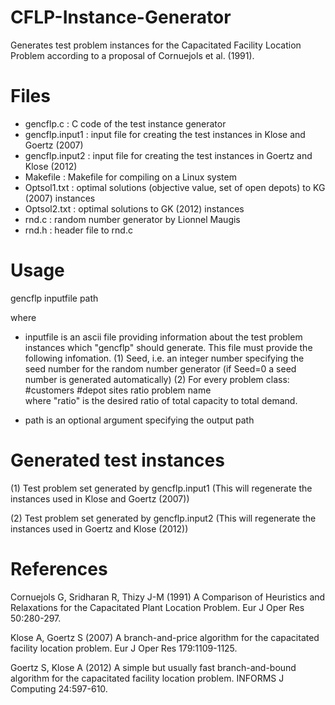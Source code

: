 # CFLP-Instance-Generator
Generates test problem instances for the Capacitated Facility Location Problem according to a proposal of Cornuejols et al. (1991).

# Files
- gencflp.c : C code of the test instance generator
- gencflp.input1 : input file for creating the test instances in Klose and Goertz (2007)
- gencflp.input2 : input file for creating the test instances in Goertz and Klose (2012)
- Makefile : Makefile for compiling on a Linux system
- Optsol1.txt : optimal solutions (objective value, set of open depots) to KG (2007) instances
- Optsol2.txt :	optimal solutions to GK (2012) instances
- rnd.c : random number generator by Lionnel Maugis
- rnd.h	: header file to rnd.c

# Usage
gencflp inputfile path
         
where
- inputfile is an ascii file providing information about the test problem instances which "gencflp" should generate.
  This file must provide the following infomation.
  (1) Seed, i.e. an integer number specifying the seed number for the random number generator (if Seed=0 a seed number
      is generated automatically)
  (2) For every problem class:
        #customers  #depot sites  ratio  problem name             
      where "ratio" is the desired ratio of total capacity to total demand.
  
- path is an optional argument specifying the output path          
          
# Generated test instances
(1) Test problem set generated by gencflp.input1 
    (This will regenerate the instances  used in Klose and Goertz (2007))

(2) Test problem set generated by gencflp.input2
    (This will regenerate the instances used in Goertz and Klose (2012))
    
# References
Cornuejols G, Sridharan R, Thizy J-M (1991) A Comparison of Heuristics and Relaxations for the Capacitated Plant Location Problem. Eur J Oper Res 50:280-297.

Klose A, Goertz S (2007) A branch-and-price algorithm for the capacitated facility location problem. Eur J Oper Res 179:1109-1125.

Goertz S, Klose A (2012) A simple but usually fast branch-and-bound algorithm for the capacitated facility location problem. INFORMS J Computing 24:597-610.
	
  
